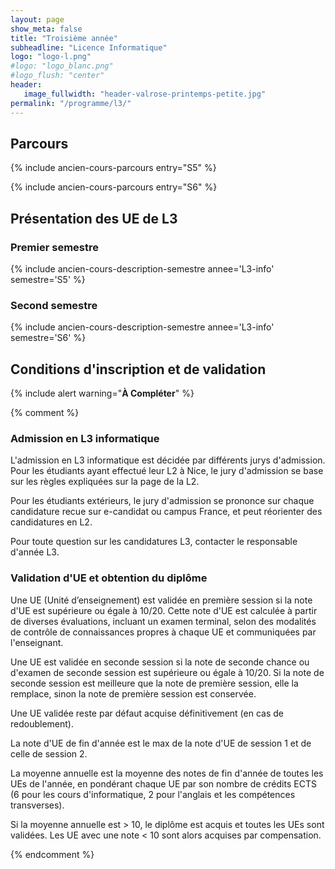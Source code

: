 ```yaml
---
layout: page
show_meta: false
title: "Troisième année"
subheadline: "Licence Informatique"
logo: "logo-l.png"
#logo: "logo_blanc.png"
#logo_flush: "center"
header:
   image_fullwidth: "header-valrose-printemps-petite.jpg"
permalink: "/programme/l3/"
---
```



## Parcours ##

{% include ancien-cours-parcours entry="S5" %}

{% include ancien-cours-parcours entry="S6" %}


## Présentation des UE de L3 ##

### Premier semestre ###

{% include ancien-cours-description-semestre annee='L3-info' semestre='S5' %}

### Second semestre ###

{% include ancien-cours-description-semestre annee='L3-info' semestre='S6' %}



## Conditions d'inscription et de validation ##

{% include alert warning="<b>À Compléter</b>" %}

{% comment %}


### Admission en L3 informatique ###

L'admission en L3 informatique est décidée par différents jurys d'admission.
Pour les étudiants ayant effectué leur L2 à Nice, le jury d'admission se base sur les règles expliquées sur la page de la L2.

Pour les étudiants extérieurs, le jury d'admission se prononce sur chaque candidature recue sur e-candidat ou campus France, et peut réorienter des candidatures en L2.

Pour toute question sur les candidatures L3, contacter le responsable d'année L3.

### Validation d'UE et obtention du diplôme ###

Une UE (Unité d’enseignement) est validée en première session si la note d'UE est supérieure ou égale à 10/20.
Cette note d'UE est calculée à partir de diverses évaluations, incluant un examen terminal, selon des modalités de
contrôle de connaissances propres à chaque UE et communiquées par l'enseignant.

Une UE est validée en seconde session si la note de seconde chance ou d'examen de seconde session est supérieure ou égale à 10/20. Si la note de seconde session est meilleure que la note de première session, elle la remplace, sinon la note de première session est conservée.

Une UE validée reste par défaut acquise définitivement (en cas de redoublement).

La note d'UE de fin d'année est le max de la note d'UE de session 1 et de celle de session 2.

La moyenne annuelle est la moyenne des notes de fin d'année de toutes les UEs de l'année, en pondérant chaque UE par son nombre de crédits ECTS (6 pour les cours d'informatique, 2 pour l'anglais et les compétences transverses).

Si la moyenne annuelle est > 10, le diplôme est acquis et toutes les UEs sont validées. Les UE avec une note < 10 sont alors acquises par compensation.

{% endcomment %}
